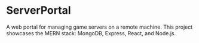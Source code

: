 # ServerPortal
A web portal for managing game servers on a remote machine.  This project showcases the MERN stack:  MongoDB, Express, React, and Node.js.
